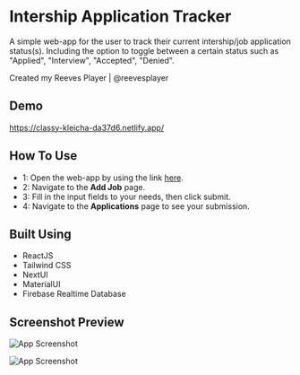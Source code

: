 
# Intership Application Tracker

A simple web-app for the user to track their current intership/job application status(s). Including the option to toggle between a certain status such as "Applied", "Interview", "Accepted", "Denied".



Created my Reeves Player | @reevesplayer
## Demo

https://classy-kleicha-da37d6.netlify.app/


## How To Use

 - 1: Open the web-app by using the link [here](https://test.com).
 - 2: Navigate to the **Add Job** page.
 - 3: Fill in the input fields to your needs, then click submit.
 - 4: Navigate to the **Applications** page to see your submission.


## Built Using

- ReactJS
- Tailwind CSS
- NextUI
- MaterialUI
- Firebase Realtime Database
## Screenshot Preview

![App Screenshot](https://cdn.discordapp.com/attachments/744739584377880596/1197792602137825332/image.png?ex=65bc8e4a&is=65aa194a&hm=eaa6d9ea3ecb94ad64232636ff717044e492193142a2f6fac8098e7a10ad6a67&)

![App Screenshot](https://cdn.discordapp.com/attachments/744739584377880596/1197792704655011862/image.png?ex=65bc8e62&is=65aa1962&hm=42a79bb394ee85d690b8d61a160411e945e87e826975042966e2d69c5844ae12&)

